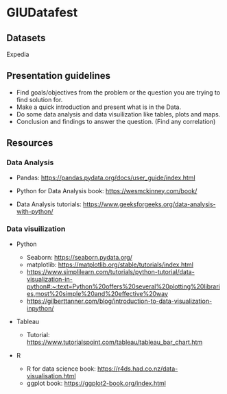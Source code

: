 # GIUDatafest

## Datasets

Expedia

## Presentation guidelines

* Find goals/objectives from the problem or the question you are trying to find solution for.
* Make a quick introduction and present what is in the Data.
* Do some data analysis and data visuilization like tables, plots and maps. 
* Conclusion and findings to answer the question. (Find any correlation)

## Resources


### Data Analysis

* Pandas: https://pandas.pydata.org/docs/user_guide/index.html

* Python for Data Analysis book: https://wesmckinney.com/book/

* Data Analysis tutorials: https://www.geeksforgeeks.org/data-analysis-with-python/

### Data visuilization

* Python
  * Seaborn: https://seaborn.pydata.org/
  * matplotlib: https://matplotlib.org/stable/tutorials/index.html
  * https://www.simplilearn.com/tutorials/python-tutorial/data-visualization-in-python#:~:text=Python%20offers%20several%20plotting%20libraries,most%20simple%20and%20effective%20way
  * https://gilberttanner.com/blog/introduction-to-data-visualization-inpython/

* Tableau
  * Tutorial: https://www.tutorialspoint.com/tableau/tableau_bar_chart.htm


* R
  * R for data science book: https://r4ds.had.co.nz/data-visualisation.html
  * ggplot book: https://ggplot2-book.org/index.html
